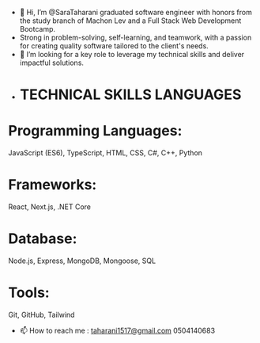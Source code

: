 - 👋 Hi, I’m @SaraTaharani graduated software engineer with honors from the study branch of Machon Lev and a Full Stack Web Development Bootcamp.
- Strong in problem-solving, self-learning, and teamwork, with a passion for creating quality software tailored to the client's needs.
- 👀 I’m looking for a key role to leverage my technical skills and deliver impactful solutions.
- # TECHNICAL SKILLS LANGUAGES <br>
# Programming Languages:
JavaScript (ES6), TypeScript, HTML, CSS, C#, C++, Python<br>
# Frameworks:
React, Next.js, .NET Core <br>
# Database:
Node.js, Express, MongoDB, Mongoose, SQL<br>
# Tools:
Git, GitHub, Tailwind
- 📫 How to reach me :
  taharani1517@gmail.com
  0504140683


<!---
SaraTaharani/SaraTaharani is a ✨ special ✨ repository because its `README.md` (this file) appears on your GitHub profile.
You can click the Preview link to take a look at your changes.
--->
